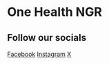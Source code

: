 # One Health NGR

## Follow our socials
[Facebook](https://www.facebook.com/profile.php?id=100094508710417&mibextid=avESrC)
[Instagram](https://instagram.com/onehealthngr?igshid=OGQ5ZDc2ODk2ZA)
[X](https://x.com/onehealthngr?s=21&t=90iGkCUOVi3XBgT_S9Qcqw)
